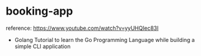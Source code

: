 # booking-app

reference: https://www.youtube.com/watch?v=yyUHQIec83I


- Golang Tutorial to learn the Go Programming Language while building a simple CLI application